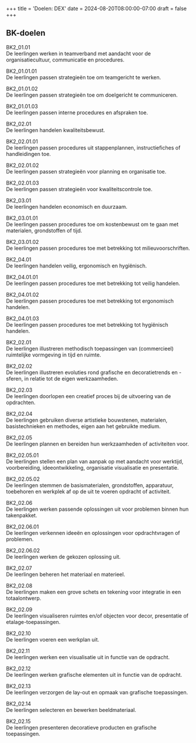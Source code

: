 +++
title = 'Doelen: DEX'
date = 2024-08-20T08:00:00-07:00
draft = false
+++

## BK-doelen

BK2_01.01  
De leerlingen werken in teamverband met aandacht voor de organisatiecultuur, communicatie en procedures.

BK2_01.01.01  
De leerlingen passen strategieën toe om teamgericht te werken.

BK2_01.01.02  
De leerlingen passen strategieën toe om doelgericht te communiceren.

BK2_01.01.03  
De leerlingen passen interne procedures en afspraken toe.

BK2_02.01  
De leerlingen handelen kwaliteitsbewust.

BK2_02.01.01  
De leerlingen passen procedures uit stappenplannen, instructiefiches of handleidingen toe.

BK2_02.01.02  
De leerlingen passen strategieën voor planning en organisatie toe.

BK2_02.01.03  
De leerlingen passen strategieën voor kwaliteitscontrole toe.

BK2_03.01  
De leerlingen handelen economisch en duurzaam.

BK2_03.01.01  
De leerlingen passen procedures toe om kostenbewust om te gaan met materialen, grondstoffen of tijd.

BK2_03.01.02  
De leerlingen passen procedures toe met betrekking tot milieuvoorschriften.

BK2_04.01  
De leerlingen handelen veilig, ergonomisch en hygiënisch.

BK2_04.01.01  
De leerlingen passen procedures toe met betrekking tot veilig handelen.

BK2_04.01.02  
De leerlingen passen procedures toe met betrekking tot ergonomisch handelen.

BK2_04.01.03  
De leerlingen passen procedures toe met betrekking tot hygiënisch handelen.

BK2_02.01  
De leerlingen illustreren methodisch toepassingen van (commercieel) ruimtelijke vormgeving in tijd en ruimte.

BK2_02.02  
De leerlingen illustreren evoluties rond grafische en decoratietrends en -sferen, in relatie tot de eigen werkzaamheden.

BK2_02.03  
De leerlingen doorlopen een creatief proces bij de uitvoering van de opdrachten.

BK2_02.04  
De leerlingen gebruiken diverse artistieke bouwstenen, materialen, basistechnieken en methodes, eigen aan het gebruikte medium.

BK2_02.05  
De leerlingen plannen en bereiden hun werkzaamheden of activiteiten voor.

BK2_02.05.01  
De leerlingen stellen een plan van aanpak op met aandacht voor werktijd, voorbereiding, ideeontwikkeling, organisatie visualisatie en presentatie.

BK2_02.05.02  
De leerlingen stemmen de basismaterialen, grondstoffen, apparatuur, toebehoren en werkplek af op de uit te voeren opdracht of activiteit.

BK2_02.06  
De leerlingen werken passende oplossingen uit voor problemen binnen hun takenpakket.

BK2_02.06.01  
De leerlingen verkennen ideeën en oplossingen voor opdrachtvragen of problemen.

BK2_02.06.02  
De leerlingen werken de gekozen oplossing uit.

BK2_02.07  
De leerlingen beheren het materiaal en materieel.

BK2_02.08  
De leerlingen maken een grove schets en tekening voor integratie in een totaalontwerp.

BK2_02.09  
De leerlingen visualiseren ruimtes en/of objecten voor decor, presentatie of etalage-toepassingen.

BK2_02.10  
De leerlingen voeren een werkplan uit.

BK2_02.11  
De leerlingen werken een visualisatie uit in functie van de opdracht.

BK2_02.12  
De leerlingen werken grafische elementen uit in functie van de opdracht.

BK2_02.13  
De leerlingen verzorgen de lay-out en opmaak van grafische toepassingen.

BK2_02.14  
De leerlingen selecteren en bewerken beeldmateriaal.

BK2_02.15  
De leerlingen presenteren decoratieve producten en grafische toepassingen.